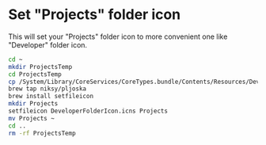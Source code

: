 # Set "Projects" folder icon

This will set your "Projects" folder icon to more convenient one like "Developer" folder icon.

```sh
cd ~
mkdir ProjectsTemp
cd ProjectsTemp
cp /System/Library/CoreServices/CoreTypes.bundle/Contents/Resources/DeveloperFolderIcon.icns DeveloperFolderIcon.icns
brew tap niksy/pljoska
brew install setfileicon
mkdir Projects
setfileicon DeveloperFolderIcon.icns Projects
mv Projects ~
cd ..
rm -rf ProjectsTemp
```
